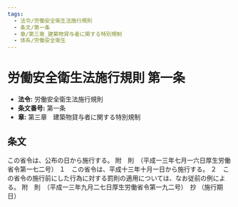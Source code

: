 ```yaml
---
tags:
  - 法令/労働安全衛生法施行規則
  - 条文/第一条
  - 章/第三章_建築物貸与者に関する特別規制
  - 体系/労働安全衛生
---
```

# 労働安全衛生法施行規則 第一条

- **法令:** 労働安全衛生法施行規則
- **条文番号:** 第一条
- **章:** 第三章　建築物貸与者に関する特別規制

## 条文
この省令は、公布の日から施行する。
附　則　（平成一三年七月一六日厚生労働省令第一七二号）
１　この省令は、平成十三年十月一日から施行する。
２　この省令の施行前にした行為に対する罰則の適用については、なお従前の例による。
附　則　（平成一三年九月二七日厚生労働省令第一九二号）　抄
（施行期日）

